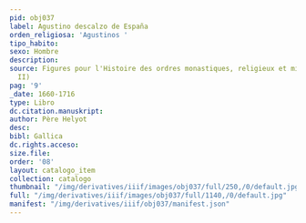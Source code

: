 ```yaml
---
pid: obj037
label: Agustino descalzo de España
orden_religiosa: 'Agustinos '
tipo_habito:
sexo: Hombre
description:
source: Figures pour l'Histoire des ordres monastiques, religieux et militaires (tomo
  II)
pag: '9'
_date: 1660-1716
type: Libro
dc.citation.manuskript:
author: Père Helyot
desc:
bibl: Gallica
dc.rights.acceso:
size.file:
order: '08'
layout: catalogo_item
collection: catalogo
thumbnail: "/img/derivatives/iiif/images/obj037/full/250,/0/default.jpg"
full: "/img/derivatives/iiif/images/obj037/full/1140,/0/default.jpg"
manifest: "/img/derivatives/iiif/obj037/manifest.json"
---
```

